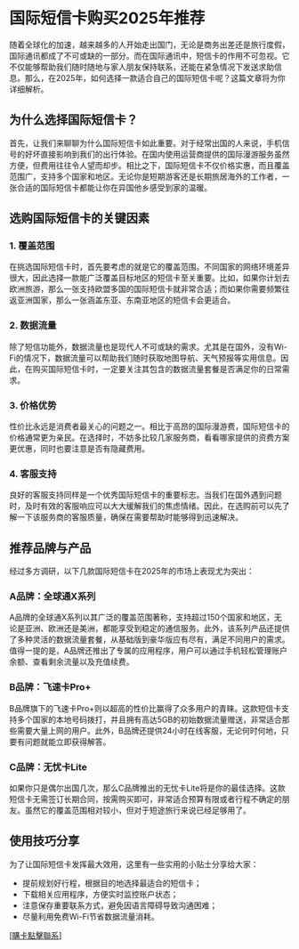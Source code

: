 # 国际短信卡购买2025年推荐

随着全球化的加速，越来越多的人开始走出国门，无论是商务出差还是旅行度假，国际通讯都成了不可或缺的一部分。而在国际通讯中，短信卡的作用不可忽视。它不仅能够帮助我们随时随地与家人朋友保持联系，还能在紧急情况下发送求助信息。那么，在2025年，如何选择一款适合自己的国际短信卡呢？这篇文章将为你详细解析。

## 为什么选择国际短信卡？

首先，让我们来聊聊为什么国际短信卡如此重要。对于经常出国的人来说，手机信号的好坏直接影响到我们的出行体验。在国内使用运营商提供的国际漫游服务虽然方便，但费用往往令人望而却步。相比之下，国际短信卡不仅价格实惠，而且覆盖范围广，支持多个国家和地区。无论你是短期游客还是长期旅居海外的工作者，一张合适的国际短信卡都能让你在异国他乡感受到家的温暖。

## 选购国际短信卡的关键因素

### 1. 覆盖范围
在挑选国际短信卡时，首先要考虑的就是它的覆盖范围。不同国家的网络环境差异很大，因此选择一款能广泛覆盖目标地区的短信卡至关重要。比如，如果你计划去欧洲旅游，那么一张支持欧盟多国的国际短信卡就非常合适；而如果你需要频繁往返亚洲国家，那么一张涵盖东亚、东南亚地区的短信卡会更适合。

### 2. 数据流量
除了短信功能外，数据流量也是现代人不可或缺的需求。尤其是在国外，没有Wi-Fi的情况下，数据流量可以帮助我们随时获取地图导航、天气预报等实用信息。因此，在购买国际短信卡时，一定要关注其包含的数据流量套餐是否满足你的日常需求。

### 3. 价格优势
性价比永远是消费者最关心的问题之一。相比于高昂的国际漫游费，国际短信卡的价格通常更为亲民。在选择时，不妨多比较几家服务商，看看哪家提供的资费方案更优惠，同时也要注意是否有隐藏费用。

### 4. 客服支持
良好的客服支持同样是一个优秀国际短信卡的重要标志。当我们在国外遇到问题时，及时有效的客服响应可以大大缓解我们的焦虑情绪。因此，在选购前可以先了解一下该服务商的客服质量，确保在需要帮助时能够得到迅速解决。

## 推荐品牌与产品

经过多方调研，以下几款国际短信卡在2025年的市场上表现尤为突出：

### A品牌：全球通X系列
A品牌的全球通X系列以其广泛的覆盖范围著称，支持超过150个国家和地区，无论是亚洲、欧洲还是美洲，都能享受到稳定的通信服务。此外，该系列产品还提供了多种灵活的数据流量套餐，从基础版到豪华版应有尽有，满足不同用户的需求。值得一提的是，A品牌还推出了专属的应用程序，用户可以通过手机轻松管理账户余额、查看剩余流量以及充值续费。

### B品牌：飞速卡Pro+
B品牌旗下的飞速卡Pro+则以超高的性价比赢得了众多用户的青睐。这款短信卡支持多个国家的本地号码拨打，并且拥有高达5GB的初始数据流量赠送，非常适合那些需要大量上网的用户。此外，B品牌还提供24小时在线客服，无论何时何地，只要有问题就能立即获得解答。

### C品牌：无忧卡Lite
如果你只是偶尔出国几次，那么C品牌推出的无忧卡Lite将是你的最佳选择。这款短信卡无需签订长期合同，按需购买即可，非常适合预算有限或者行程不确定的朋友。虽然它的覆盖范围相对较小，但对于短途旅行来说已经足够用了。

## 使用技巧分享

为了让国际短信卡发挥最大效用，这里有一些实用的小贴士分享给大家：
- 提前规划好行程，根据目的地选择最适合的短信卡；
- 下载相关应用程序，方便实时监控账户状态；
- 注意保存重要联系方式，避免因语言障碍导致沟通困难；
- 尽量利用免费Wi-Fi节省数据流量消耗。

[[購卡點擊聯系](https://t.me/s/esim1088)]